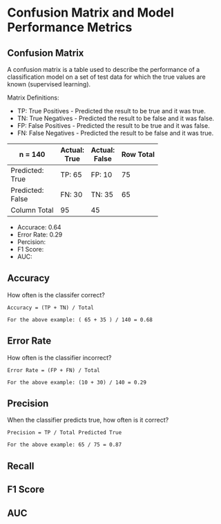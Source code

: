 # Confusion Matrix and Model Performance Metrics

## Confusion Matrix

A confusion matrix is a table used to describe the performance of a classification model on a set of test data for which the true values are known (supervised learning).

Matrix Definitions:

* TP: True Positives - Predicted the result to be true and it was true.
* TN: True Negatives - Predicted the result to be false and it was false.
* FP: False Positives - Predicted the result to be true and it was false.
* FN: False Negatives - Predicted the result to be false and it was true.

|n = 140| Actual:<br/>True | Actual:<br/>False | Row Total |
|-|-|-|-|
| Predicted:<br/>True | TP: 65 | FP: 10 | 75 |
| Predicted:<br/> False | FN: 30 | TN: 35 | 65 |
| Column Total | 95 | 45 | |

* Accurace: 0.64
* Error Rate: 0.29
* Percision:
* F1 Score:
* AUC: 

## Accuracy

How often is the classifer correct?

```
Accuracy = (TP + TN) / Total

For the above example: ( 65 + 35 ) / 140 = 0.68
```
## Error Rate

How often is the classifier incorrect?

```
Error Rate = (FP + FN) / Total

For the above example: (10 + 30) / 140 = 0.29
```

## Precision

When the classifier predicts true, how often is it correct?

```
Precision = TP / Total Predicted True

For the above example: 65 / 75 = 0.87

```

## Recall

## F1 Score

## AUC



